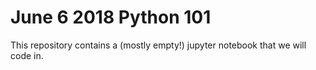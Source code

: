 # June 6 2018 Python 101

This repository contains a (mostly empty!) jupyter notebook that we will code in.
